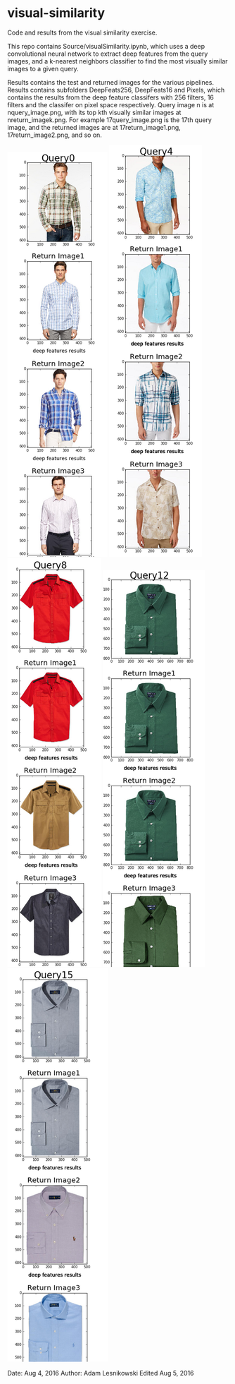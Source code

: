 # visual-similarity

Code and results from the visual similarity exercise.

This repo contains Source/visualSimilarity.ipynb, which uses a deep convolutional neural network to extract deep features from the query images, and a k-nearest neighbors classifier to find the most visually similar images to a given query.

Results contains the test and returned images for the various pipelines. Results contains subfolders DeepFeats256, DeepFeats16 and Pixels, which contains the results from the deep feature classifers with 256 filters, 16 filters and the classifer on pixel space respectively. Query image n is at nquery_image.png, with its top kth visually similar images at nreturn_imagek.png. For example 17query_image.png is the 17th query image, and the returned images are at 17return_image1.png, 17return_image2.png, and so on. 

![](Pics/0.png)
![](Pics/4.png)
![](Pics/8.png)
![](Pics/12.png)
![](Pics/15.png)

Date: Aug 4, 2016
Author: Adam Lesnikowski
Edited Aug 5, 2016

